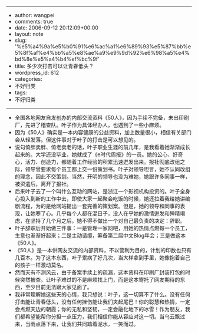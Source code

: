 - --
- author: wangpei
- comments: true
- date: 2006-09-12 20:12:09+00:00
- layout: note
- slug: '%e5%a4%9a%e5%b0%91%e6%ac%a1%e6%89%93%e5%87%bb%e5%8f%af%e4%bb%a5%e8%ae%a9%e9%9d%92%e6%98%a5%e4%bd%8e%e5%a4%b4%ef%bc%9f'
- title: 多少次打击可以让青春低头？
- wordpress_id: 612
- categories:
- 不好归类
- tags:
- 不好归类
- --
- 全国各地网友自发创办的内部交流资料《50人》，因为手续不完备，未出印刷厂，先进了稽查队。叶子作为具体经办人，也遇到了一些小麻烦。
- 因为《50人》确实是一本内容健康的公益资料，加上数量很小，相信有关部门会从轻发落。但这件事对于叶子的打击是可以想见的。
- 说句倚胖卖胖、倚老卖老的话，叶子职业生涯的前几年，是我看着她渐渐成长起来的。大学还没毕业，她就成了《e时代周报》的一员。她的公心、好奇心，活力、创造力，都随着工作经验的积累迅速迸发出来。报社彻底改组之际，领导曾要求每个员工都上交一份策划书。叶子对领导坦言，她不认同改组的理念，因此不交策划。当然，开明的领导也没为难她，她跟许多同事一样，被资遣后，离开了报社。
- 后来叶子去了一个叫什么互动的网站，是浙江一个影视机构投资的。叶子全身心投入到新的工作中去，即使大家一起聚会吃饭的时候，她还拉着我给她讲编剧流程，为的是给网站提出一套完善的策划案。但是，她的领导和同事的表现，让她寒了心。几乎每个人都在混日子，没人在乎她的激情迸发和殚精竭虑，在坚持了几个月之后，她不得不做出一个对自己最负责的决定：辞职。
- 叶子辞职后开始做三件事：一是管理一家网吧，用她的热情点燃每一个员工，生意也渐渐好起来；二是主动请缨，筹备第二届中文Blog年会；三是做这本《50人》。
- 《50人》是一本供网友交流的内部资料，不以营利为目的，计划的印数也只有几百本。为了这本东西，叶子累病了好几次，当大样拿到手里，她像抱着自己的孩子一样激动莫名。
- 然而天有不测风云，由于备案手续上的疏漏，这本资料在印刷厂封装打包的时候突然被查。让叶子难过的不是麻烦找上门，而是这本寄托了网友期待的东西，至少目前无法跟大家见面了。
- 我非常理解她这些天的心情，我只想说：叶子，这一切算不了什么。没有任何打击能让青春低头，没有任何挫伤能让我们夹起尾巴！你的聪慧和热情，一定会点燃天边的朝霞；你的无私和坚韧，一定会融化地下的冰雪！作为朋友，我们都希望能帮你分担一点压力，我们相信你能从容应对这一切。当乌云飘过来，当雨点落下来，让我们共同踏着泥水，一笑而过。
